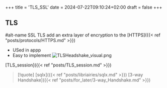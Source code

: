 +++
title = 'TLS_SSL'
date = 2024-07-22T09:10:24+02:00
draft = false
+++

## TLS
#alt-name SSL 
TLS add an extra layer of encryption to the [HTTPS]({{< ref "posts/protocols/HTTPS.md" >}})
- USed in appp 
- Easy to implement 
![TLSHeadshake_visual.png](/Notes/TLSHeadshake_visual.png)

[TLS_session]({{< ref "posts/TLS_session.md" >}})




>[!quote] [sqlx]({{< ref "posts/libriairies/sqlx.md" >}}) [3-way Handshake]({{< ref "posts/for_later/3-way_Handshake.md" >}}) 
